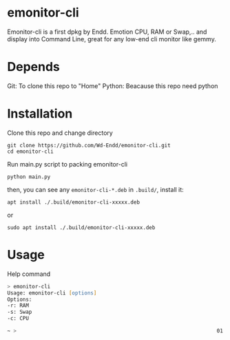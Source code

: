# emonitor-cli
Emonitor-cli is a first dpkg by Endd.
Emotion CPU, RAM or Swap,.. and display into Command Line, great for any low-end cli monitor like gemmy.
# Depends
Git: To clone this repo to "Home"
Python: Beacause this repo need python
# Installation
Clone this repo and change directory
```shell
git clone https://github.com/Wd-Endd/emonitor-cli.git
cd emonitor-cli
```
Run main.py script to packing emonitor-cli
```shell
python main.py
```
then, you can see any ``emonitor-cli-*.deb`` in ``.build/``, install it:
```shell
apt install ./.build/emonitor-cli-xxxxx.deb
```
or
```shell
sudo apt install ./.build/emonitor-cli-xxxxx.deb
```
# Usage
Help command
```zsh
> emonitor-cli
Usage: emonitor-cli [options]
Options:
-r: RAM
-s: Swap
-c: CPU

~ >                                                                 01:11:47 PM
```
